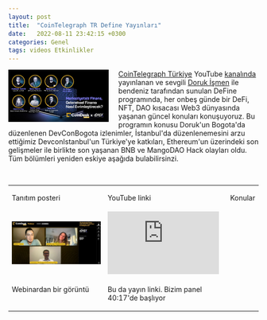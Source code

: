 ```yaml
---
layout: post
title:  "CoinTelegraph TR Define Yayınları"
date:   2022-08-11 23:42:15 +0300
categories: Genel
tags: videos Etkinlikler
---
```


<img align="left" src="/assets/coindesk-webinar-poster_800.jpg" style="width:40%; padding-right:20px"> [CoinTelegraph Türkiye](https://tr.cointelegraph.com/) YouTube [kanalında](https://www.youtube.com/channel/UCA5gkdX4wbUVwCBombVkdZQ) yayınlanan ve sevgili [Doruk İşmen](https://twitter.com/dorukismen) ile bendeniz tarafından sunulan DeFine programında, her onbeş günde bir DeFi, NFT, DAO kısacası Web3 dünyasında yaşanan güncel konuları konuşuyoruz. Bu programın konusu Doruk'un Bogota'da düzenlenen DevConBogota izlenimler, İstanbul'da düzenlenemesini arzu ettiğimiz DevconIstanbul'un Türkiye'ye katkıları, Ethereum'un üzerindeki son gelişmeler ile birlikte son yaşanan BNB ve MangoDAO Hack olayları oldu. Tüm bölümleri yeniden eskiye aşağıda bulabilirsinzi. 

&nbsp;

<table>
<tr>
<td>
<p>
Tanıtım posteri
</p></td>
<td>
<p>
YouTube linki
</p></td>
<td>
<p>
Konular
</p></td>
</tr>
  
<tr>
<td style="width:33%">
<img src="/assets/coindesk-webinar-ss_800.jpg">
</td>
<td style="width:50%"><iframe width="224" height="126" src="https://www.youtube.com/embed/ytc4D_G-CT0?t=2417" frameborder="0" allowfullscreen></iframe>
</td>
</tr>
<tr>
<td style="width:50%; vertical-align:top">
<p>
Webinardan bir görüntü
</p></td>
<td style="width:33%; vertical-align:top">
<p>Bu da yayın linki. Bizim panel 40:17'de başlıyor</p>
</td>
</tr>
</table>

&nbsp;
